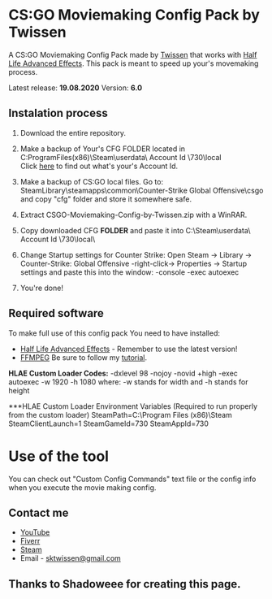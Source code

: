 # CS:GO Moviemaking Config Pack by Twissen
A CS:GO Moviemaking Config Pack made by [Twissen](https://www.youtube.com/channel/UC3bBnCaxlJZImGsoiI8ZbzA) that works with [Half Life Advanced Effects](https://www.advancedfx.org/).
This pack is meant to speed up your's movemaking process.
 
Latest release: **19.08.2020**
Version: **6.0**
 
## Instalation process
1. Download the entire repository.
 
 
2. Make a backup of Your's CFG FOLDER located in
C:ProgramFiles(x86)\Steam\userdata\ Account Id \730\local\
Click [here](https://steamid.co/) to find out what's your's Account Id.


3. Make a backup of CS:GO local files. Go to:
SteamLibrary\steamapps\common\Counter-Strike Global Offensive\csgo
and copy "cfg" folder and store it somewhere safe.
 
4. Extract CSGO-Moviemaking-Config-by-Twissen.zip with a WinRAR.
 
5. Copy downloaded CFG **FOLDER** and paste it into
C:\Steam\userdata\ Account Id \730\local\


6. Change Startup settings for Counter Strike:
 Open Steam -> Library -> Counter-Strike: Global Offensive -right-click-> Properties -> Startup settings
 and paste this into the window:
-console -exec autoexec


7. You're done!
 
 
## Required software
To make full use of this config pack You need to have installed:
* [Half Life Advanced Effects](http://advancedfx.org/) - Remember to use the latest version!
* [FFMPEG](https://ffmpeg.zeranoe.com/builds/)
    Be sure to follow my [tutorial](https://www.youtube.com/watch?v=VDNgR5AsBXQ).
 
**HLAE Custom Loader Codes:**
-dxlevel 98 -nojoy -novid +high -exec autoexec -w 1920 -h 1080
where:
 -w stands for width
and
 -h stands for height
 
***HLAE Custom Loader Environment Variables (Required to run properly from the custom loader)
SteamPath=C:\Program Files (x86)\Steam
SteamClientLaunch=1
SteamGameId=730
SteamAppId=730
 
 
 # Use of the tool
You can check out "Custom Config Commands" text file or the config info when you execute the movie making config.
 
## Contact me
* [YouTube](https://www.youtube.com/channel/UC3bBnCaxlJZImGsoiI8ZbzA)
* [Fiverr](https://www.fiverr.com/twissen/)
* [Steam](https://steamcommunity.com/id/twissen/)
* Email - sktwissen@gmail.com
 

## Thanks to Shadoweee for creating this page.